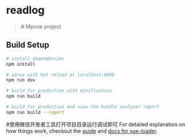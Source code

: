 # readlog

> A Mpvue project

## Build Setup

``` bash
# install dependencies
npm install

# serve with hot reload at localhost:8080
npm run dev

# build for production with minification
npm run build

# build for production and view the bundle analyzer report
npm run build --report
```
#使用微信开发者工具打开项目目录运行调试即可
For detailed explanation on how things work, checkout the [guide](http://vuejs-templates.github.io/webpack/) and [docs for vue-loader](http://vuejs.github.io/vue-loader).
